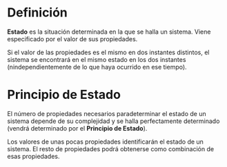 # Definición
**Estado** es la situación determinada en la que se halla un sistema. Viene especificado por el valor de sus propiedades.

Si el valor de las propiedades es el mismo en dos instantes distintos, el sistema se encontrará en el mismo estado en los dos instantes (nindependientemente de lo que haya ocurrido en ese tiempo).

# Principio de Estado
El número de propiedades necesarios paradeterminar el estado de un sistema depende de su complejidad y se halla perfectamente determinado (vendrá determinado por el **Principio de Estado**).

Los valores de unas pocas propiedades identificarán el estado de un sistema. El resto de propiedades podrá obtenerse como combinación de esas propiedades.
